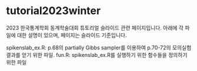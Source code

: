 # tutorial2023winter

2023 한국통계학회 동계학술대회 튜토리얼 슬라이드 관련 페이지입니다. 아래에 각 파일에 대한 설명이 있으며, 페이지는 슬라이드 기준입니다.

spikenslab_ex.R: p.68의 partially Gibbs sampler를 이용하여 p.70-72의 모의실험 결과를 얻기 위한 파일.
fun.R: spikenslab_ex.R를 실행하기 위한 함수들을 정의하기 위한 파일

